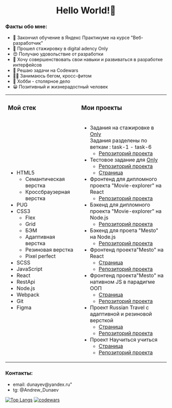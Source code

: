 <h1  align="center" >Hello World!👋 </h1>

<h3>Факты обо мне:</h3>
<ul>
  <li>📘 Закончил обучение в Яндекс Практикуме на курсе "Веб-разработчик"</li>
  <li>📘 Прошел стажировку в digital adency Only</li>
  <li>😍 Получаю удовольствие от разработки</li>
  <li>🧱 Хочу совершенствовать свои навыки и развиваться в разработке интерфейсов</li>
   <li>🧠 Решаю задачи на Codewars</li>
  <li>🏃🏼 Занимаюсь бегом, кросс-фитом</li>
  <li>📐 Хобби - столярное дело</li>
  <li>😀 Позитивный и жизнерадостный человек</li>
</ul>

<table>
  <tr>
    <td><h3> Мой стек</h3></td>
    <td><h3>Мои проекты</h3></td>
  </tr>
  <tr>
    <td>
      <ul align="top">
        <li>HTML5
        <ul>
          <li>Семантическая верстка</li>
          <li>Кроссбраузерная верстка</li>
        </ul>
        </li>
        <li>PUG</li>
        <li>CSS3
         <ul>
          <li>Flex</li>
          <li>Grid</li>
          <li>БЭМ</li>
          <li>Адаптивная верстка</li>
          <li>Резиновая верстка</li>
          <li>Pixel perfect</li>
        </ul>
          <li>SCSS</li>
        </li>
        <li>JavaScript</li>
        <li>React</li>
        <li>RestApi</li>
        <li>Node.js</li>
        <li>Webpack</li>
        <li>Git</li>
        <li>Figma</li>
      </ul>
    </td>
    <td>
      <ul>
        <li>Задания на стажировке в <a href="https://onlydigital.ru/taplink">Only</a><br>
          Задания разделены по веткам : task-1 - task-6<br>
          <ul align="top">
            <li><a href="https://github.com/Andrey1079/internship-tasks">Репозиторий проекта</a></li>
          </ul>
        </li>
        <li>Тестовое задание для <a href="https://onlydigital.ru/taplink">Only</a> <br>
          <ul align="top">
            <li><a href="https://github.com/Andrey1079/test-task-for-Only">Репозиторий проекта</a></li>
            <li><a href="https://andrey1079.github.io/test-task-for-Only/">Страница</a></li>
          </ul>
        </li>
        <li>Фронтенд для дипломного проекта "Movie-explorer" на React <br>
          <ul align="top">
            <li><a href="https://github.com/Andrey1079/movies-explorer-frontend">Репозиторий проекта</a></li>
          </ul>
        </li>
        <li>Бэкенд для дипломного проекта "Movie-explorer" на Node.js <br>
          <ul align="top">
            <li><a href="https://github.com/Andrey1079/movies-explorer-api">Репозиторий проекта</a></li>
          </ul>
        </li>
        <li>Бэкенд для проета "Mesto" на Node.js <br>
          <ul align="top">
            <li><a href="https://github.com/Andrey1079/express-mesto-gha">Репозиторий проекта</a></li>
          </ul>
          </li>
        <li>Фронтенд проекта"Mesto" на React <br>
          <ul>
            <li><a href="https://andrey1079.github.io/react-mesto-auth/">Cтраница</a></li>
            <li> <a href="https://github.com/Andrey1079/react-mesto-auth">Репозиторий проекта </a></li>
          </ul>
        </li>
          <li>Фронтенд проекта"Mesto" на нативном JS в парадигме ООП<br>
          <ul>
            <li><a href="https://andrey1079.github.io/mesto/">Cтраница</a></li>
            <li> <a href="https://github.com/Andrey1079/mesto">Репозиторий проекта </a></li>
          </ul>
        </li>
         <li>Проект Russian Travel с адаптивной и резиновой версткой <br>
          <ul>
            <li><a href="https://andrey1079.github.io/russian-travel">Cтраница</a></li>
            <li><a href="https://github.com/Andrey1079/russian-travel">Репозиторий проекта </a></li>
          </ul>
        </li>
         <li>Проект Научиться учиться <br>
          <ul>
           <li><a href="https://andrey1079.github.io/how-to-learn/">Cтраница</a></li>
           <li><a href="https://github.com/Andrey1079/how-to-learn">Репозиторий проекта </a></li>
          </ul>
        </li>
        </ul>
    </td>
  </tr>
</table>
<h3>Контакты:</h3>
<ul>
  <li> email: dunayev@yandex.ru"</li>
  <li>tg: @Andrew_Dunaev</li>
</ul>

[![Top Langs](https://github-readme-stats.vercel.app/api/top-langs/?username=Andrey1079&layout=compact)](https://github.com/Andrey1079/github-readme-stats)
[![codewars](https://www.codewars.com/users/Andrey1079/badges/large)](https://www.codewars.com/users/Andrey1079)
